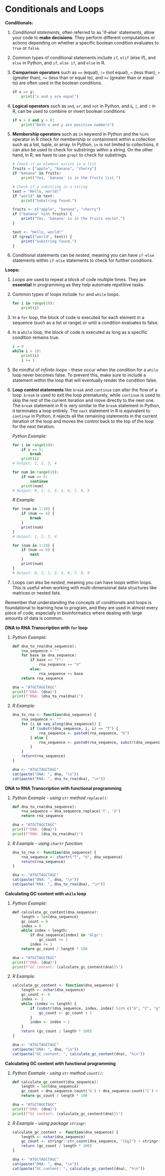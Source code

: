 # Conditionals and Loops

**Conditionals:**

1. *Conditional statements*, often referred to as 'if-else' statements, allow your code to **make decisions**. They perform different computations or actions depending on whether a specific boolean condition evaluates to `true` or `false`.

2. Common types of conditional statements include `if`, `elif` (else if), and `else` in Python, and `if`, `else if`, and `else` in R.

3. **Comparison operators** such as `==` (equal), `!=` (not equal), `<` (less than), `>` (greater than), `<=` (less than or equal to), and `>=` (greater than or equal to) are often used in the boolean conditions. 

    ```python
    if x == y:
        print("x and y are equal")
    ```

4. **Logical operators** such as `and`, `or`, and `not` in Python, and `&`, `|`, and `!` in R, can be used to combine or invert boolean conditions.

    ```python
    if x > 0 and y > 0:
        print("Both x and y are positive numbers")
    ```
    
5. **Membership operators** such as `in` keyword in Python and the `%in%` operator in R check for membership or containment within a collection such as a list, tuple, or array. In Python, `in` is not limited to collections, it can also be used to check for substrings within a string. On the other hand, in R, we have to use `grepl` to check for substrings.

    ```python
    # Check if an element exists in a list
    fruits = ["apple", "banana", "cherry"]
    if "banana" in fruits:
        print("Yes, 'banana' is in the fruits list.")
    ```

    ```python
    # Check if a substring in a string
    text = "Hello, world!"
    if "world" in text:
        print("Substring found.")
    ```

    ```r
    fruits <- c("apple", "banana", "cherry")
    if ("banana" %in% fruits) {
        print("Yes, 'banana' is in the fruits vector.")
    }
    ```

    ```r
    text <- "Hello, world!"
    if (grepl("world", text)) {
        print("Substring found.")
    }
    ```

7. Conditional statements can be *nested*, meaning you can have `if-else` statements within `if-else` statements to check for further conditions.

**Loops:**

1. *Loops* are used to repeat a block of code multiple times. They are **essential** in programming as they help automate repetitive tasks.

2. Common types of loops include `for` and `while` loops. 

    ```python
    for i in range(10):
        print(i)
    ```

3. In a `for` loop, the block of code is executed for each element in a sequence (such as a list or range) or until a condition evaluates to false.

4. In a `while` loop, the block of code is executed as long as a specific condition remains true.

    ```python
    i = 0
    while i < 10:
        print(i)
        i += 1
    ```

5. Be mindful of *infinite loops* - these occur when the condition for a `while` loop never becomes false. To prevent this, make sure to include a statement within the loop that will eventually render the condition false.

6. **Loop control statements** like `break` and `continue` can alter the flow of a loop. `break` is used to exit the loop prematurely, while `continue` is used to skip the rest of the current iteration and move directly to the next one. The `break` statement in R is very similar to the `break` statement in Python, it terminates a loop entirely. The `next` statement in R is equivalent to `continue` in Python, it rejects all the remaining statements in the current iteration of the loop and moves the control back to the top of the loop for the next iteration.

    *Python Example:*
   
    ```python
    for i in range(10):
        if i == 5:
            break
        print(i)
    # Output: 1, 2, 3, 4
    ```

    ```python
    for num in range(10):
        if num == 5:
            continue
        print(num)
    # Output: 0, 1, 2, 3, 4, 6, 7, 8, 9
    ```

    *R Example:*

   ```r
   for (num in 1:10) {
       if (num == 6) {
           break
       }
       print(num)
   }
   # Output: 1, 2, 3, 4
   ```

   ```r
   for (num in 1:10) {
       if (num == 6) {
           next
       }
       print(num)
   }
   # Output: 0, 1, 2, 3, 4, 6, 7, 8, 9
   ```

8. Loops can also be *nested*, meaning you can have loops within loops. This is useful when working with multi-dimensional data structures like matrices or nested lists.

Remember that understanding the concepts of conditionals and loops is foundational to learning how to program, and they are used in almost every piece of code, especially in bioinformatics where dealing with large amounts of data is common.

**DNA to RNA Transcription with `for` loop**

1. *Python Example:*

    ```python
    def dna_to_rna(dna_sequence):
        rna_sequence = ""
        for base in dna_sequence:
            if base == "T":
                rna_sequence += "U"
            else:
                rna_sequence += base
        return rna_sequence

    dna = "ATGCTAGCTAGC"
    print(f"DNA: {dna}")
    print(f"RNA: {dna_to_rna(dna)}")
    ```

2. *R Example:*

    ```r
    dna_to_rna <- function(dna_sequence) {
        rna_sequence <- ""
        for (i in seq_along(dna_sequence)) {
            if (substr(dna_sequence, i, i) == "T") {
                rna_sequence <- paste0(rna_sequence, "U")
            } else {
                rna_sequence <- paste0(rna_sequence, substr(dna_sequence, i, i))
            }
        }
        return(rna_sequence)
    }

    dna <- "ATGCTAGCTAGC"
    cat(paste("DNA: ", dna, "\n"))
    cat(paste("RNA: ", dna_to_rna(dna), "\n"))
    ```

**DNA to RNA Transcription with functional programming**

1. *Python Example - using `str` method `replace()`:*

    ```python
    def dna_to_rna(dna_sequence):
        rna_sequence = dna_sequence.replace('T', 'U')
        return rna_sequence

    dna = "ATGCTAGCTAGC"
    print(f"DNA: {dna}")
    print(f"RNA: {dna_to_rna(dna)}")
    ```

2. *R Example - using `chartr` function:*

    ```r
    dna_to_rna <- function(dna_sequence) {
        rna_sequence <- chartr("T", "U", dna_sequence)
        return(rna_sequence)
    }

    dna <- "ATGCTAGCTAGC"
    cat(paste("DNA: ", dna, "\n"))
    cat(paste("RNA: ", dna_to_rna(dna), "\n"))
    ```

**Calculating GC content with `while` loop**

1. *Python Example:*

    ```python
    def calculate_gc_content(dna_sequence):
        length = len(dna_sequence)
        gc_count = 0
        index = 0
        while index < length:
            if dna_sequence[index] in 'GCgc':
                gc_count += 1
            index += 1
        return gc_count / length * 100

    dna = "ATGCTAGCTAGC"
    print(f"DNA: {dna}")
    print(f"GC content: {calculate_gc_content(dna)}%")
    ```

2. *R Example:*

    ```r
    calculate_gc_content <- function(dna_sequence) {
        length <- nchar(dna_sequence)
        gc_count <- 0
        index <- 1
        while (index <= length) {
            if (substr(dna_sequence, index, index) %in% c("G", "C", "g", "c")) {
                gc_count <- gc_count + 1
            }
            index <- index + 1
        }
        return (gc_count / length * 100)
    }

    dna <- "ATGCTAGCTAGC"
    cat(paste("DNA: ", dna, "\n"))
    cat(paste("GC content: ", calculate_gc_content(dna), "%\n"))
    ```

**Calculating GC content with functional programming**

1. *Python Example - using `str` method `count()`:*

    ```python
    def calculate_gc_content(dna_sequence):
        length = len(dna_sequence)
        gc_count = dna_sequence.count('G') + dna_sequence.count('C') + dna_sequence.count('g') + dna_sequence.count('c')
        return gc_count / length * 100

    dna = "ATGCTAGCTAGC"
    print(f"DNA: {dna}")
    print(f"GC content: {calculate_gc_content(dna)}%")
    ```

2. *R Example - using package `stringr`:*

    ```r
    calculate_gc_content <- function(dna_sequence) {
        length <- nchar(dna_sequence)
        gc_count <- stringr::str_count(dna_sequence, "[Gg]") + stringr::str_count(dna_sequence, "[Cc]")
        return (gc_count / length * 100)
    }

    dna <- "ATGCTAGCTAGC"
    cat(paste("DNA: ", dna, "\n"))
    cat(paste("GC content: ", calculate_gc_content(dna), "%\n"))
    ```

